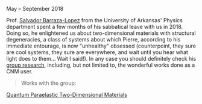 May – September 2018  <a href="https://wordpressua.uark.edu/sbarraza/"><i class="fa-solid fa-blog"></i></a> <a href="https://scholar.google.com/citations?user=7yXuFLUAAAAJ&hl=en"><i class="ai ai-google-scholar-square ai-3x"></i></a>


Prof. <a href="https://physics.uark.edu/directory/index.php?uid=sbarraza">Salvador Barraza-Lopez</a> from the University of Arkansas' Physics department spent a few months of his sabbatical leave with us in 2018. Doing so, he enlightened us about two-dimensional materials with structural degeneracies, a class of systems about which Pierre, according to his immediate entourage, is now "unhealthy" obsessed (counterpoint, they sure are cool systems, they sure are everywhere, and wait until you hear what light does to them... Wait I said!). In any case you should definitely check his <a href="https://wordpressua.uark.edu/sbarraza/">group research</a>, including, but not limited to, the wonderful works done as a CNM user. 

> Works with the group: 

<a href="https://doi.org/10.1103/PhysRevLett.122.015703">Quantum Paraelastic Two-Dimensional Materials </a>








